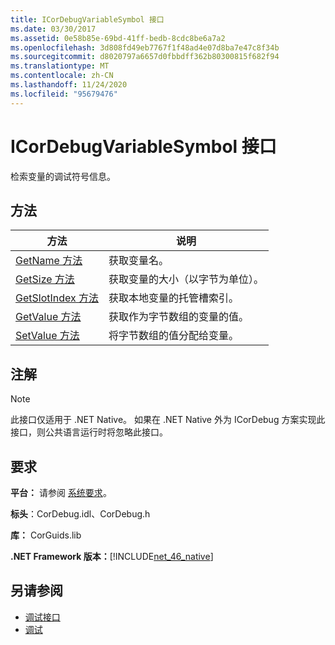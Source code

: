 ```yaml
---
title: ICorDebugVariableSymbol 接口
ms.date: 03/30/2017
ms.assetid: 0e58b85e-69bd-41ff-bedb-8cdc8be6a7a2
ms.openlocfilehash: 3d808fd49eb7767f1f48ad4e07d8ba7e47c8f34b
ms.sourcegitcommit: d8020797a6657d0fbbdff362b80300815f682f94
ms.translationtype: MT
ms.contentlocale: zh-CN
ms.lasthandoff: 11/24/2020
ms.locfileid: "95679476"
---
```

# <a name="icordebugvariablesymbol-interface"></a>ICorDebugVariableSymbol 接口

检索变量的调试符号信息。  
  
## <a name="methods"></a>方法  
  
|方法|说明|  
|------------|-----------------|  
|[GetName 方法](icordebugvariablesymbol-getname-method.md)|获取变量名。|  
|[GetSize 方法](icordebugvariablesymbol-getsize-method.md)|获取变量的大小（以字节为单位）。|  
|[GetSlotIndex 方法](icordebugvariablesymbol-getslotindex-method.md)|获取本地变量的托管槽索引。|  
|[GetValue 方法](icordebugvariablesymbol-getvalue-method.md)|获取作为字节数组的变量的值。|  
|[SetValue 方法](icordebugvariablesymbol-setvalue-method.md)|将字节数组的值分配给变量。|  
  
## <a name="remarks"></a>注解  
  
> [!NOTE]
> 此接口仅适用于 .NET Native。 如果在 .NET Native 外为 ICorDebug 方案实现此接口，则公共语言运行时将忽略此接口。  
  
## <a name="requirements"></a>要求  

 **平台：** 请参阅 [系统要求](../../get-started/system-requirements.md)。  
  
 **标头**：CorDebug.idl、CorDebug.h  
  
 **库：** CorGuids.lib  
  
 **.NET Framework 版本：**[!INCLUDE[net_46_native](../../../../includes/net-46-native-md.md)]  
  
## <a name="see-also"></a>另请参阅

- [调试接口](debugging-interfaces.md)
- [调试](index.md)
